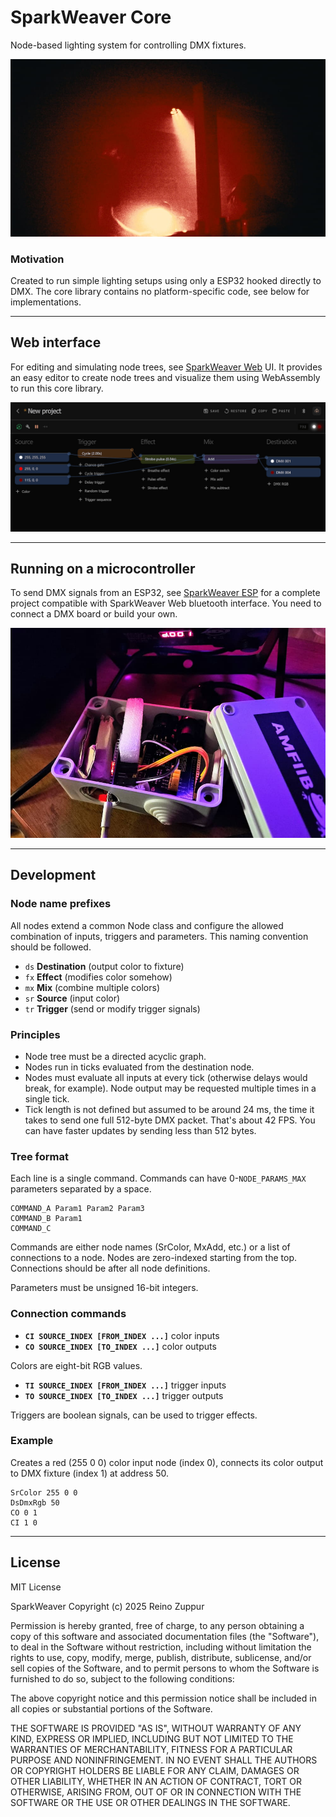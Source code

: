 # SparkWeaver Core

Node-based lighting system for controlling DMX fixtures.

![Lights running on SparkWeaver](p2.jpg)

### Motivation

Created to run simple lighting setups using only a ESP32 hooked directly to DMX. The core library contains no platform-specific code, see below for implementations.

---

## Web interface

For editing and simulating node trees, see [SparkWeaver Web](https://github.com/rzuppur/sparkweaver.web) UI. It provides an easy editor to create node trees and visualize them using WebAssembly to run this core library.

![Screenshot of node based DMX lightning editor user interface](screen_web.jpg)

---

## Running on a microcontroller

To send DMX signals from an ESP32, see [SparkWeaver ESP](https://github.com/rzuppur/sparkweaver.esp) for a complete project compatible with SparkWeaver Web bluetooth interface. You need to connect a DMX board or build your own.

![ESP32 + Keyestudio DMX Shield](p1.jpg)

---

## Development

### Node name prefixes

All nodes extend a common Node class and configure the allowed combination of inputs, triggers and parameters. This naming convention should be followed.

- `ds` **Destination** (output color to fixture)
- `fx` **Effect** (modifies color somehow)
- `mx` **Mix** (combine multiple colors)
- `sr` **Source** (input color)
- `tr` **Trigger** (send or modify trigger signals)

### Principles

- Node tree must be a directed acyclic graph.
- Nodes run in ticks evaluated from the destination node.
- Nodes must evaluate all inputs at every tick (otherwise delays would break, for example). Node output may be requested multiple times in a single tick.
- Tick length is not defined but assumed to be around 24 ms, the time it takes to send one full 512-byte DMX packet. That's about 42 FPS. You can have faster updates by sending less than 512 bytes.

### Tree format

Each line is a single command. Commands can have 0-`NODE_PARAMS_MAX` parameters separated by a space.

```
COMMAND_A Param1 Param2 Param3
COMMAND_B Param1
COMMAND_C
```

Commands are either node names (SrColor, MxAdd, etc.) or a list of connections to a node. Nodes are zero-indexed starting from the top. Connections should be after all node definitions.

Parameters must be unsigned 16-bit integers.

### Connection commands

- **`CI SOURCE_INDEX [FROM_INDEX ...]`** color inputs
- **`CO SOURCE_INDEX [TO_INDEX ...]`** color outputs

Colors are eight-bit RGB values.

- **`TI SOURCE_INDEX [FROM_INDEX ...]`** trigger inputs
- **`TO SOURCE_INDEX [TO_INDEX ...]`** trigger outputs

Triggers are boolean signals, can be used to trigger effects.

### Example

Creates a red (255 0 0) color input node (index 0), connects its color output to DMX fixture (index 1) at address 50.

```
SrColor 255 0 0
DsDmxRgb 50
CO 0 1
CI 1 0
```

---

## License

MIT License

SparkWeaver Copyright (c) 2025 Reino Zuppur

Permission is hereby granted, free of charge, to any person obtaining a copy
of this software and associated documentation files (the "Software"), to deal
in the Software without restriction, including without limitation the rights
to use, copy, modify, merge, publish, distribute, sublicense, and/or sell
copies of the Software, and to permit persons to whom the Software is
furnished to do so, subject to the following conditions:

The above copyright notice and this permission notice shall be included in all
copies or substantial portions of the Software.

THE SOFTWARE IS PROVIDED "AS IS", WITHOUT WARRANTY OF ANY KIND, EXPRESS OR
IMPLIED, INCLUDING BUT NOT LIMITED TO THE WARRANTIES OF MERCHANTABILITY,
FITNESS FOR A PARTICULAR PURPOSE AND NONINFRINGEMENT. IN NO EVENT SHALL THE
AUTHORS OR COPYRIGHT HOLDERS BE LIABLE FOR ANY CLAIM, DAMAGES OR OTHER
LIABILITY, WHETHER IN AN ACTION OF CONTRACT, TORT OR OTHERWISE, ARISING FROM,
OUT OF OR IN CONNECTION WITH THE SOFTWARE OR THE USE OR OTHER DEALINGS IN THE
SOFTWARE.
